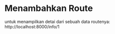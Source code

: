 # Menambahkan Route
untuk menampilkan detai dari sebuah data
routenya:
http://localhost:8000/info/1
